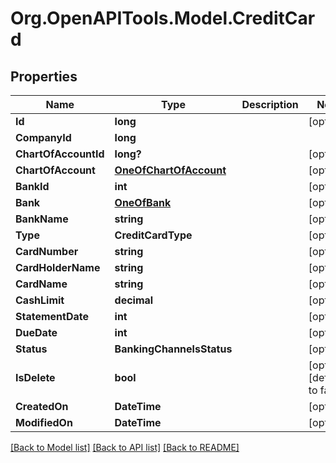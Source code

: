 # Org.OpenAPITools.Model.CreditCard

## Properties

Name | Type | Description | Notes
------------ | ------------- | ------------- | -------------
**Id** | **long** |  | [optional] 
**CompanyId** | **long** |  | 
**ChartOfAccountId** | **long?** |  | [optional] 
**ChartOfAccount** | [**OneOfChartOfAccount**](OneOfChartOfAccount.md) |  | [optional] 
**BankId** | **int** |  | [optional] 
**Bank** | [**OneOfBank**](OneOfBank.md) |  | [optional] 
**BankName** | **string** |  | [optional] 
**Type** | **CreditCardType** |  | [optional] 
**CardNumber** | **string** |  | [optional] 
**CardHolderName** | **string** |  | [optional] 
**CardName** | **string** |  | [optional] 
**CashLimit** | **decimal** |  | [optional] 
**StatementDate** | **int** |  | [optional] 
**DueDate** | **int** |  | [optional] 
**Status** | **BankingChannelsStatus** |  | [optional] 
**IsDelete** | **bool** |  | [optional] [default to false]
**CreatedOn** | **DateTime** |  | [optional] 
**ModifiedOn** | **DateTime** |  | [optional] 

[[Back to Model list]](../README.md#documentation-for-models) [[Back to API list]](../README.md#documentation-for-api-endpoints) [[Back to README]](../README.md)

